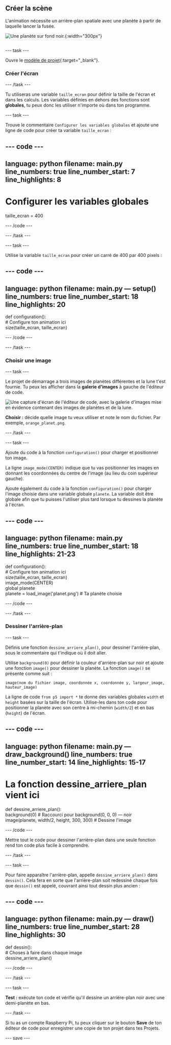 ## Créer la scène

<div style="display: flex; flex-wrap: wrap">
<div style="flex-basis: 200px; flex-grow: 1; margin-right: 15px;">
L'animation nécessite un arrière-plan spatiale avec une planète à partir de laquelle lancer la fusée.
</div>
<div>

![Une planète sur fond noir.](images/step_2.png){:width="300px"}

</div>
</div>

--- task ---

Ouvre le [modèle de projet](https://editor.raspberrypi.org/en/projects/rocket-launch-starter-fr-FR){:target="_blank"}.

### Créer l'écran

--- /task ---

Tu utiliseras une variable `taille_ecran` pour définir la taille de l'écran et dans les calculs. Les variables définies en dehors des fonctions sont **globales**, tu peux donc les utiliser n'importe où dans ton programme.

--- task ---

Trouve le commentaire `Configurer les variables globales` et ajoute une ligne de code pour créer ta variable `taille_ecran` :

--- code ---
---
language: python
filename: main.py
line_numbers: true
line_number_start: 7 
line_highlights: 8
---

# Configurer les variables globales
taille_ecran = 400

--- /code ---

--- /task ---

--- task ---

Utilise la variable `taille_ecran` pour créer un carré de 400 par 400 pixels :

--- code ---
---
language: python
filename: main.py — setup()
line_numbers: true
line_number_start: 18
line_highlights: 20
---

def configuration():   
    # Configure ton animation ici   
    size(taille_ecran, taille_ecran)


--- /code ---

--- /task ---

### Choisir une image

--- task ---

Le projet de démarrage a trois images de planètes différentes et la lune t'est fournie. Tu peux les afficher dans la **galerie d'images** à gauche de l'éditeur de code.

![Une capture d'écran de l'éditeur de code, avec la galerie d'images mise en évidence contenant des images de planètes et de la lune.](images/image_gallery.png)

**Choisir :** décide quelle image tu veux utiliser et note le nom du fichier. Par exemple, `orange_planet.png`.

--- /task ---

--- task ---

Ajoute du code à la fonction `configuration()` pour charger et positionner ton image.

La ligne `image_mode(CENTER)` indique que tu vas positionner les images en donnant les coordonnées du centre de l'image (au lieu du coin supérieur gauche).

Ajoute également du code à la fonction `configuration()` pour charger l'image choisie dans une variable globale `planete`. La variable doit être globale afin que tu puisses l'utiliser plus tard lorsque tu dessines la planète à l'écran.

--- code ---
---
language: python
filename: main.py
line_numbers: true
line_number_start: 18 
line_highlights: 21-23
---

def configuration():   
    # Configure ton animation ici   
    size(taille_ecran, taille_ecran)   
    image_mode(CENTER)   
    global planete   
    planete = load_image('planet.png') # Ta planète choisie


--- /code ---

--- /task ---

### Dessiner l'arrière-plan

--- task ---

Définis une fonction `dessine_arriere_plan()`, pour dessiner l'arrière-plan, sous le commentaire qui t'indique où il doit aller.

Utilise `background(0)` pour définir la couleur d'arrière-plan sur noir et ajoute une fonction `image()` pour dessiner la planète. La fonction `image()` se présente comme suit :

`image(nom du fichier image, coordonnée x, coordonnée y, largeur_image, hauteur_image)`

La ligne de code `from p5 import *` te donne des variables globales `width` et `height` basées sur la taille de l'écran. Utilise-les dans ton code pour positionner la planète avec son centre à mi-chemin (`width/2`) et en bas (`height`) de l'écran.

--- code ---
---
language: python
filename: main.py — draw_background()
line_numbers: true
line_number_start: 14 
line_highlights: 15-17
---

# La fonction dessine_arriere_plan vient ici
def dessine_arriere_plan():   
    background(0) # Raccourci pour background(0, 0, 0) — noir    
    image(planete, width/2, height, 300, 300) # Dessine l'image


--- /code ---

Mettre tout le code pour dessiner l'arrière-plan dans une seule fonction rend ton code plus facile à comprendre.

--- /task --- 

--- task ---

Pour faire apparaître l'arrière-plan, appelle `dessine_arriere_plan()` dans `dessin()`. Cela fera en sorte que l'arrière-plan soit redessiné chaque fois que `dessin()` est appelé, couvrant ainsi tout dessin plus ancien :

--- code ---
---
language: python
filename: main.py — draw()
line_numbers: true
line_number_start: 28 
line_highlights: 30
---

def dessin():   
    # Choses à faire dans chaque image    
    dessine_arriere_plan()

--- /code ---

--- /task ---

--- task ---

**Test :** exécute ton code et vérifie qu'il dessine un arrière-plan noir avec une demi-planète en bas.

--- /task ---

Si tu as un compte Raspberry Pi, tu peux cliquer sur le bouton **Save** de ton éditeur de code pour enregistrer une copie de ton projet dans tes Projets.

--- save ---
